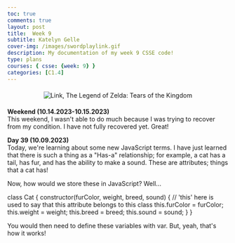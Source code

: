 ```yaml
---
toc: true
comments: true
layout: post
title:  Week 9
subtitle: Katelyn Gelle
cover-img: /images/swordplaylink.gif
description: My documentation of my week 9 CSSE code!
type: plans
courses: { csse: {week: 9} }
categories: [C1.4]
---
```


<div style="text-align: center; margin-top: 20px; margin-bottom: 20px;">
  <img src="{{site.baseurl}}/images/thislifelink.gif" alt="Link, The Legend of Zelda: Tears of the Kingdom" />
</div>  

**Weekend (10.14.2023-10.15.2023)**  
This weekend, I wasn't able to do much because I was trying to recover from my condition. I have not fully recovered yet. Great!

**Day 39 (10.09.2023)**  
Today, we're learning about some new JavaScript terms. I have just learned that there is such a thing as a "Has-a" relationship; for example, a cat has a tail, has fur, and has the ability to make a sound. These are attributes; things that a cat has!  

Now, how would we store these in JavaScript? Well...

class Cat {
  constructor(furColor, weight, breed, sound) {
    // 'this' here is used to say that this attribute belongs to this class
    this.furColor = furColor;
    this.weight = weight;
    this.breed = breed;
    this.sound = sound;
  }
}


You would then need to define these variables with var. But, yeah, that's how it works!